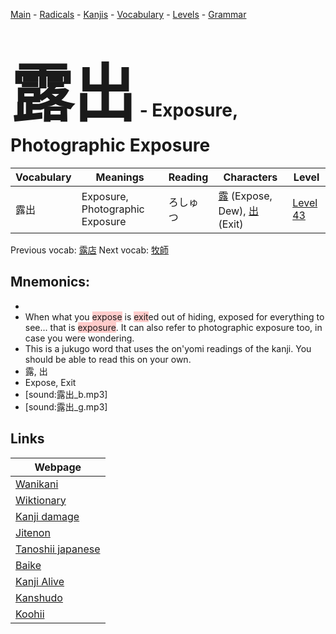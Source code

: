 <style> bigfont {font-size: 100px}</style>
[Main](../README.md) -
[Radicals](../radicals.md) -
[Kanjis](../kanjis.md) -
[Vocabulary](../vocabulary.md) -
[Levels](../levels.md) -
[Grammar](../grammar.md)
# <bigfont> 露出</bigfont> - Exposure, Photographic Exposure 

| Vocabulary | Meanings | Reading | Characters | Level |
| --- | --- | --- | --- | --- |
| 露出 | Exposure, Photographic Exposure | ろしゅつ |  [露](../kanjis/露.md) (Expose, Dew), [出](../kanjis/出.md) (Exit) | [Level 43](../levels/wk_level43.md) |

Previous vocab: [露店](露店.md) Next vocab: [牧師](牧師.md) 

## Mnemonics:

* 
* When what you <span style="background-color:#ffcccb"> expose</span> is <span style="background-color:#ffcccb"> exit</span>ed out of hiding, exposed for everything to see... that is <span style="background-color:#ffcccb"> exposure</span>. It can also refer to photographic exposure too, in case you were wondering.
* This is a jukugo word that uses the on'yomi readings of the kanji. You should be able to read this on your own.
* 露, 出
* Expose, Exit
* [sound:露出_b.mp3]
* [sound:露出_g.mp3]


## Links 

| Webpage |
| --- |
| [Wanikani          ](https://www.wanikani.com/kanji/露出) |
| [Wiktionary        ](https://en.wiktionary.org/wiki/露出) |
| [Kanji damage      ](http://www.kanjidamage.com/kanji/search?utf8=✓&q=露出) |
| [Jitenon           ](https://jitenon.com/kanji/露出) |
| [Tanoshii japanese ](https://www.tanoshiijapanese.com/dictionary/kanji.cfm?k=露出) |
| [Baike             ](https://baike.baidu.com/item/露出) |
| [Kanji Alive       ](https://app.kanjialive.com/露出) |
| [Kanshudo          ](https://www.kanshudo.com/searchmn?q=露出) |
| [Koohii            ](https://kanji.koohii.com/study/kanji/露出) |
